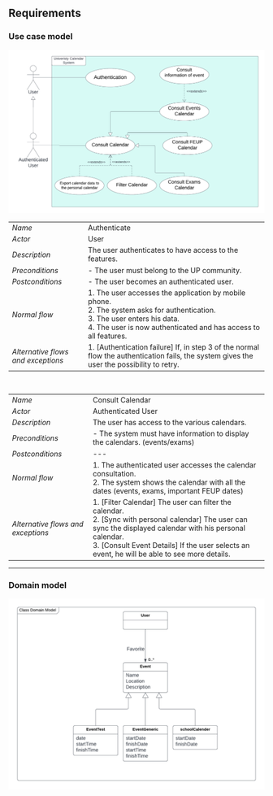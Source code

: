 ## Requirements

### Use case model 

 <p align="center" justify="center">
  <img src="../imgs/useCaseModel.png" width=800/>
</p>

|||
| --- | --- |
| *Name* | Authenticate |
| *Actor* |  User | 
| *Description* | The user authenticates to have access to the features. |
| *Preconditions* | - The user must belong to the UP community. |
| *Postconditions* | - The user becomes an authenticated user. |
| *Normal flow* | 1. The user accesses the application by mobile phone.<br> 2. The system asks for authentication.<br> 3. The user enters his data.<br> 4. The user is now authenticated and has access to all features. |
| *Alternative flows and exceptions* | 1. [Authentication failure] If, in step 3 of the normal flow the authentication fails, the system gives the user the possibility to retry. |

<br>

|||
| --- | --- |
| *Name* | Consult Calendar |
| *Actor* |  Authenticated User | 
| *Description* | The user has access to the various calendars. |
| *Preconditions* | - The system must have information to display the calendars. (events/exams) |
| *Postconditions* | --- |
| *Normal flow* | 1. The authenticated user accesses the calendar consultation.<br> 2. The system shows the calendar with all the dates (events, exams, important FEUP dates) |
| *Alternative flows and exceptions* | 1. [Filter Calendar] The user can filter the calendar.<br>2. [Sync with personal calendar] The user can sync the displayed calendar with his personal calendar.<br>3. [Consult Event Details] If the user selects an event, he will be able to see more details. |

<hr>

### Domain model

<p align="center" justify="center">
<img src="../imgs/diagram.png" width=800></p>
                                      
